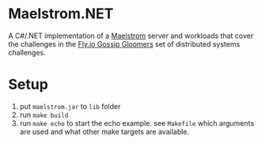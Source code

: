 # Maelstrom.NET

A C#/.NET implementation of a [Maelstrom](https://github.com/jepsen-io/maelstrom/tree/main) server and workloads that cover the challenges in the [Fly.io Gossip Gloomers](https://fly.io/dist-sys/) set of distributed systems challenges.

# Setup
1. put `maelstrom.jar` to `lib` folder
2. run `make build`
3. run `make echo` to start the echo example. see `Makefile` which arguments are used and what other make targets are available.